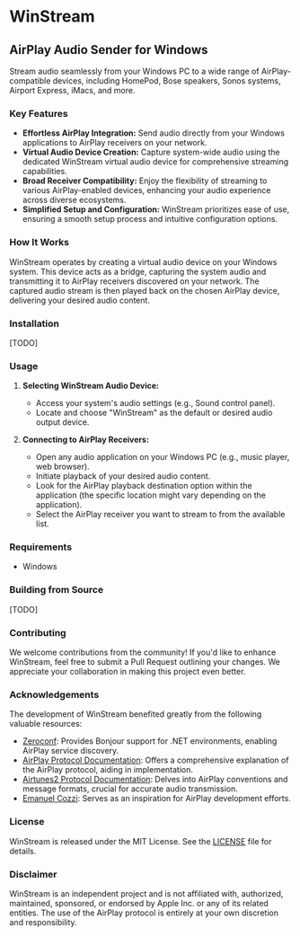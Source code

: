 # WinStream

## AirPlay Audio Sender for Windows

Stream audio seamlessly from your Windows PC to a wide range of AirPlay-compatible devices, including HomePod, Bose speakers, Sonos systems, Airport Express, iMacs, and more.

### Key Features

* **Effortless AirPlay Integration:** Send audio directly from your Windows applications to AirPlay receivers on your network.
* **Virtual Audio Device Creation:** Capture system-wide audio using the dedicated WinStream virtual audio device for comprehensive streaming capabilities.
* **Broad Receiver Compatibility:** Enjoy the flexibility of streaming to various AirPlay-enabled devices, enhancing your audio experience across diverse ecosystems.
* **Simplified Setup and Configuration:** WinStream prioritizes ease of use, ensuring a smooth setup process and intuitive configuration options.

### How It Works

WinStream operates by creating a virtual audio device on your Windows system. This device acts as a bridge, capturing the system audio and transmitting it to AirPlay receivers discovered on your network. The captured audio stream is then played back on the chosen AirPlay device, delivering your desired audio content.

### Installation

[TODO]

### Usage

1. **Selecting WinStream Audio Device:**
   * Access your system's audio settings (e.g., Sound control panel).
   * Locate and choose "WinStream" as the default or desired audio output device.

2. **Connecting to AirPlay Receivers:**
   * Open any audio application on your Windows PC (e.g., music player, web browser).
   * Initiate playback of your desired audio content.
   * Look for the AirPlay playback destination option within the application (the specific location might vary depending on the application).
   * Select the AirPlay receiver you want to stream to from the available list.

### Requirements

* Windows 

### Building from Source

[TODO]

### Contributing

We welcome contributions from the community! If you'd like to enhance WinStream, feel free to submit a Pull Request outlining your changes. We appreciate your collaboration in making this project even better.

### Acknowledgements

The development of WinStream benefited greatly from the following valuable resources:

* [Zeroconf](https://github.com/novotnyllc/Zeroconf): Provides Bonjour support for .NET environments, enabling AirPlay service discovery.
* [AirPlay Protocol Documentation](https://nto.github.io/AirPlay.html): Offers a comprehensive explanation of the AirPlay protocol, aiding in implementation.
* [Airtunes2 Protocol Documentation](https://git.zx2c4.com/Airtunes2): Delves into AirPlay conventions and message formats, crucial for accurate audio transmission.
* [Emanuel Cozzi](https://emanuelecozzi.net/docs/airplay2/): Serves as an inspiration for AirPlay development efforts.
### License

WinStream is released under the MIT License. See the [LICENSE](LICENSE) file for details.

### Disclaimer

WinStream is an independent project and is not affiliated with, authorized, maintained, sponsored, or endorsed by Apple Inc. or any of its related entities. The use of the AirPlay protocol is entirely at your own discretion and responsibility.